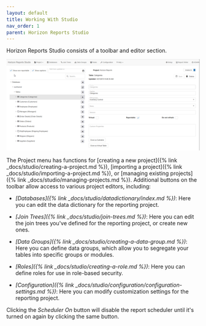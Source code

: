 ```yaml
---
layout: default
title: Working With Studio
nav_order: 1
parent: Horizon Reports Studio
---
```


Horizon Reports Studio consists of a toolbar and editor section. 

![](/assets/images/hrstudio.png)

The Project menu has functions for [creating a new project]({% link _docs/studio/creating-a-project.md %}), [importing a project]({% link _docs/studio/importing-a-project.md %}), or [managing existing projects]({% link _docs/studio/managing-projects.md %}). Additional buttons on the toolbar allow access to various project editors, including:

* *[Databases]({% link _docs/studio/datadictionary/index.md %})*: Here you can edit the data dictionary for the reporting project.

* *[Join Trees]({% link _docs/studio/join-trees.md %})*: Here you can edit the join trees you've defined for the reporting project, or create new ones.

* *[Data Groups]({% link _docs/studio/creating-a-data-group.md %})*: Here you can define data groups, which allow you to segregate your tables into specific groups or modules.

* *[Roles]({% link _docs/studio/creating-a-role.md %})*: Here you can define roles for use in role-based security.

* *[Configuration]({% link _docs/studio/configuration/configuration-settings.md %})*: Here you can modify customization settings for the reporting project.

Clicking the *Scheduler On* button will disable the report scheduler until it's turned on again by clicking the same button.



